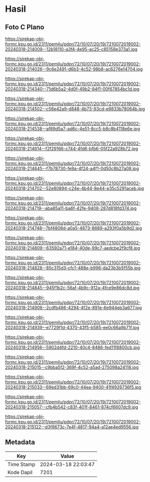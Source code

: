 # Hasil

## Foto C Plano

https://sirekap-obj-formc.kpu.go.id/2311/pemilu/pdpr/72/10/07/20/19/7210072019002-20240318-214009--12b18110-a3f4-4e95-ac25-c85158e373a1.jpg

https://sirekap-obj-formc.kpu.go.id/2311/pemilu/pdpr/72/10/07/20/19/7210072019002-20240318-214026--9c6e2491-d6b3-4c52-98b8-ac6276e14704.jpg

https://sirekap-obj-formc.kpu.go.id/2311/pemilu/pdpr/72/10/07/20/19/7210072019002-20240318-214340--71d6b5a2-4d0f-49b2-84f1-00f67854bc1d.jpg

https://sirekap-obj-formc.kpu.go.id/2311/pemilu/pdpr/72/10/07/20/19/7210072019002-20240318-214502--c56e42a9-d848-4b73-93cd-e9833b78064b.jpg

https://sirekap-obj-formc.kpu.go.id/2311/pemilu/pdpr/72/10/07/20/19/7210072019002-20240318-214538--af89d5a7-ad6c-4e51-8cc5-b8c8b4118e6e.jpg

https://sirekap-obj-formc.kpu.go.id/2311/pemilu/pdpr/72/10/07/20/19/7210072019002-20240318-214614--f2f29166-c744-4fd6-bfb6-05f22a928b72.jpg

https://sirekap-obj-formc.kpu.go.id/2311/pemilu/pdpr/72/10/07/20/19/7210072019002-20240318-214645--f7b78730-fe9a-4f24-a4f1-0d50c8b27a08.jpg

https://sirekap-obj-formc.kpu.go.id/2311/pemilu/pdpr/72/10/07/20/19/7210072019002-20240318-214702--52e80894-c24e-4b44-8e44-e35c5291aceb.jpg

https://sirekap-obj-formc.kpu.go.id/2311/pemilu/pdpr/72/10/07/20/19/7210072019002-20240318-214719--aba85a11-ba6f-42fe-9408-287d818fd374.jpg

https://sirekap-obj-formc.kpu.go.id/2311/pemilu/pdpr/72/10/07/20/19/7210072019002-20240318-214748--7bf4808d-a0a5-4873-8689-a293f0a5b9d2.jpg

https://sirekap-obj-formc.kpu.go.id/2311/pemilu/pdpr/72/10/07/20/19/7210072019002-20240318-214809--63592a71-e184-40de-99c7-aedcbe2f9cf8.jpg

https://sirekap-obj-formc.kpu.go.id/2311/pemilu/pdpr/72/10/07/20/19/7210072019002-20240318-214828--85c315d3-cfc1-488e-b996-da23b3b5f55b.jpg

https://sirekap-obj-formc.kpu.go.id/2311/pemilu/pdpr/72/10/07/20/19/7210072019002-20240318-214845--945f1b2c-56af-4b9c-912a-4fce9e86dc8d.jpg

https://sirekap-obj-formc.kpu.go.id/2311/pemilu/pdpr/72/10/07/20/19/7210072019002-20240318-214908--2cdfb486-4294-4f2e-891e-6e944eb3a677.jpg

https://sirekap-obj-formc.kpu.go.id/2311/pemilu/pdpr/72/10/07/20/19/7210072019002-20240318-214939--e7729f1d-4370-43f5-b585-ee0c66a9b71f.jpg

https://sirekap-obj-formc.kpu.go.id/2311/pemilu/pdpr/72/10/07/20/19/7210072019002-20240318-214956--5902d4fd-2210-40c4-8486-fed11f8800cb.jpg

https://sirekap-obj-formc.kpu.go.id/2311/pemilu/pdpr/72/10/07/20/19/7210072019002-20240318-215015--c9bba5f2-369f-4c52-a5ad-275098a24118.jpg

https://sirekap-obj-formc.kpu.go.id/2311/pemilu/pdpr/72/10/07/20/19/7210072019002-20240318-215033--69ed31bb-69c0-44ea-9400-41f4926736f5.jpg

https://sirekap-obj-formc.kpu.go.id/2311/pemilu/pdpr/72/10/07/20/19/7210072019002-20240318-215057--cfb4b542-c83f-401f-8461-874cf6607dc9.jpg

https://sirekap-obj-formc.kpu.go.id/2311/pemilu/pdpr/72/10/07/20/19/7210072019002-20240318-215122--d3f8673c-7e4f-4817-94a4-a12ae4ed9556.jpg


## Metadata

| Key        | Value               |
| ---------- | ------------------- |
| Time Stamp | 2024-03-18 22:03:47 |
| Kode Dapil | 7201                |



